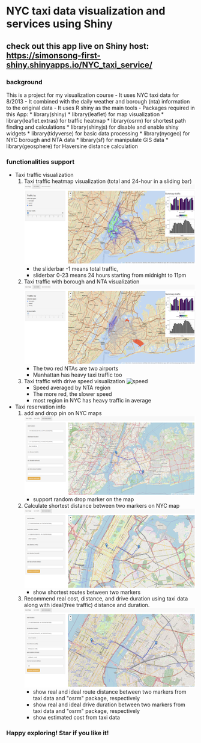 # NYC taxi data visualization and services using Shiny

## check out this app live on Shiny host: https://simonsong-first-shiny.shinyapps.io/NYC_taxi_service/


### background
This is a project for my visualization course
    - It uses NYC taxi data for 8/2013
    - It combined with the daily weather and borough (nta) information to the original data
    - It uses R shiny as the main tools
    - Packages required in this App:
        * library(shiny)
        * library(leaflet) for map visualization
        * library(leaflet.extras) for traffic heatmap
        * library(osrm) for shortest path finding and calculations
        * library(shinyjs) for disable and enable shiny widgets
        * library(tidyverse) for basic data processing
        * library(nycgeo) for NYC borough and NTA data
        * library(sf) for manipulate GIS data
        * library(geosphere) for Haversine distance calculation

### functionalities support 
* Taxi traffic visualization
    1. Taxi traffic heatmap visualization (total and 24-hour in a sliding bar)
    ![heatmap](img/heatmap.png)
        - the sliderbar -1 means total traffic,
        - sliderbar 0-23 means 24 hours starting from midnight to 11pm
    2. Taxi traffic with borough and NTA visualization 
    ![borough](img/nta.png)
        - The two red NTAs are two airports
        - Manhattan has heavy taxi traffic too 
    3. Taxi traffic with drive speed visualization
    ![speed](img/spped.png)
        - Speed averaged by NTA region
        - The more red, the slower speed
        - most region in NYC has heavy traffic in average
* Taxi reservation info
    1. add and drop pin on NYC maps
    ![pin](img/add_drop_pin.png)
        - support random drop marker on the map
    2. Calculate shortest distance between two markers on NYC map
    ![shortest](img/shortest_path.png)
        - show shortest routes between two markers
    3. Recommend real cost, distance, and drive duration using taxi data along with ideal(free traffic) distance and duration.
    ![cost](img/cost_calc.png)
        - show real and ideal route distance between two markers from taxi data and "osrm" package, respectively 
        - show real and ideal drive duration between two markers from taxi data and "osrm" package, respectively
        - show estimated cost from taxi data

### Happy exploring! Star if you like it!